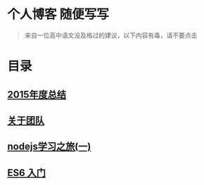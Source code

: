 # 个人博客 随便写写

> 来自一位高中语文没及格过的建议，以下内容有毒，请不要点击

# 目录

##  [2015年度总结](https://github.com/xxholly32/Blog/issues/1)
##  [关于团队](https://github.com/xxholly32/Blog/issues/2)
##  [nodejs学习之旅(一)](https://github.com/xxholly32/Blog/issues/3)
##  [ES6 入门](https://github.com/xxholly32/Blog/issues/4)
